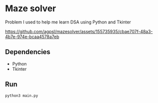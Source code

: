 # Maze solver

Problem I used to help me learn DSA using Python and Tkinter

https://github.com/agpsl/mazesolver/assets/155735935/cbae707f-48a3-4b7e-974e-bcaa4578a7eb

## Dependencies

- Python
- Tkinter

## Run

```
python3 main.py
```
